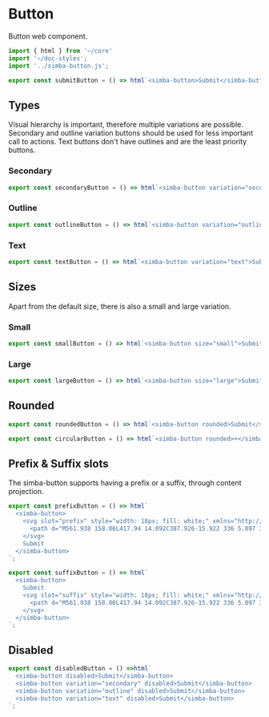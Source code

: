 # Button

Button web component.

```js script
import { html } from '~/core'
import '~/doc-styles';
import '../simba-button.js';
```

```js preview-story
export const submitButton = () => html`<simba-button>Submit</simba-button>`;
```

## Types

Visual hierarchy is important, therefore multiple variations are possible.
Secondary and outline variation buttons should be used for less important call to actions.
Text buttons don't have outlines and are the least priority buttons.

### Secondary

```js preview-story
export const secondaryButton = () => html`<simba-button variation="secondary">Submit</simba-button>`;
```

### Outline

```js preview-story
export const outlineButton = () => html`<simba-button variation="outline">Submit</simba-button>`;
```

### Text

```js preview-story
export const textButton = () => html`<simba-button variation="text">Submit</simba-button>`;
```

## Sizes

Apart from the default size, there is also a small and large variation.

### Small

```js preview-story
export const smallButton = () => html`<simba-button size="small">Submit</simba-button>`;
```

### Large

```js preview-story
export const largeButton = () => html`<simba-button size="large">Submit</simba-button>`;
```

## Rounded

```js preview-story
export const roundedButton = () => html`<simba-button rounded>Submit</simba-button>`;
```

```js preview-story
export const circularButton = () => html`<simba-button rounded>+</simba-button>`;
```

## Prefix & Suffix slots

The simba-button supports having a prefix or a suffix, through content projection.

```js preview-story
export const prefixButton = () => html`
  <simba-button>
    <svg slot="prefix" style="width: 18px; fill: white;" xmlns="http://www.w3.org/2000/svg" viewBox="0 0 576 512">
      <path d="M561.938 158.06L417.94 14.092C387.926-15.922 336 5.097 336 48.032v57.198c-42.45 1.88-84.03 6.55-120.76 17.99-35.17 10.95-63.07 27.58-82.91 49.42C108.22 199.2 96 232.6 96 271.94c0 61.697 33.178 112.455 84.87 144.76 37.546 23.508 85.248-12.651 71.02-55.74-15.515-47.119-17.156-70.923 84.11-78.76V336c0 42.993 51.968 63.913 81.94 33.94l143.998-144c18.75-18.74 18.75-49.14 0-67.88zM384 336V232.16C255.309 234.082 166.492 255.35 206.31 376 176.79 357.55 144 324.08 144 271.94c0-109.334 129.14-118.947 240-119.85V48l144 144-144 144zm24.74 84.493a82.658 82.658 0 0 0 20.974-9.303c7.976-4.952 18.286.826 18.286 10.214V464c0 26.51-21.49 48-48 48H48c-26.51 0-48-21.49-48-48V112c0-26.51 21.49-48 48-48h132c6.627 0 12 5.373 12 12v4.486c0 4.917-2.987 9.369-7.569 11.152-13.702 5.331-26.396 11.537-38.05 18.585a12.138 12.138 0 0 1-6.28 1.777H54a6 6 0 0 0-6 6v340a6 6 0 0 0 6 6h340a6 6 0 0 0 6-6v-25.966c0-5.37 3.579-10.059 8.74-11.541z"/>
    </svg>
    Submit
  </simba-button>
`;
```

```js preview-story
export const suffixButton = () => html`
  <simba-button>
    Submit
    <svg slot="suffix" style="width: 18px; fill: white;" xmlns="http://www.w3.org/2000/svg" viewBox="0 0 576 512">
      <path d="M561.938 158.06L417.94 14.092C387.926-15.922 336 5.097 336 48.032v57.198c-42.45 1.88-84.03 6.55-120.76 17.99-35.17 10.95-63.07 27.58-82.91 49.42C108.22 199.2 96 232.6 96 271.94c0 61.697 33.178 112.455 84.87 144.76 37.546 23.508 85.248-12.651 71.02-55.74-15.515-47.119-17.156-70.923 84.11-78.76V336c0 42.993 51.968 63.913 81.94 33.94l143.998-144c18.75-18.74 18.75-49.14 0-67.88zM384 336V232.16C255.309 234.082 166.492 255.35 206.31 376 176.79 357.55 144 324.08 144 271.94c0-109.334 129.14-118.947 240-119.85V48l144 144-144 144zm24.74 84.493a82.658 82.658 0 0 0 20.974-9.303c7.976-4.952 18.286.826 18.286 10.214V464c0 26.51-21.49 48-48 48H48c-26.51 0-48-21.49-48-48V112c0-26.51 21.49-48 48-48h132c6.627 0 12 5.373 12 12v4.486c0 4.917-2.987 9.369-7.569 11.152-13.702 5.331-26.396 11.537-38.05 18.585a12.138 12.138 0 0 1-6.28 1.777H54a6 6 0 0 0-6 6v340a6 6 0 0 0 6 6h340a6 6 0 0 0 6-6v-25.966c0-5.37 3.579-10.059 8.74-11.541z"/>
    </svg>
  </simba-button>
`;
```

## Disabled

```js preview-story
export const disabledButton = () =>html`
  <simba-button disabled>Submit</simba-button>
  <simba-button variation="secondary" disabled>Submit</simba-button>
  <simba-button variation="outline" disabled>Submit</simba-button>
  <simba-button variation="text" disabled>Submit</simba-button>
`;
```
